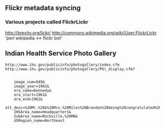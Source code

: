 Flickr metadata syncing
-----------------------
### Various projects called FlickrLickr ###
http://brevity.org/lickr/
http://commons.wikimedia.org/wiki/User:FlickrLickr 'perl wikipedia <-> flickr bot'


Indian Health Service Photo Gallery 
------------------------------------
    http://www.ihs.gov/publicinfo/photogallery/index.cfm
    http://www.ihs.gov/publicinfo/photogallery/PG\_display.cfm?


        image_num=949&
        image_year=1961&
        era_name=Kennedy&
        era_start=1961&
        era_end=1962&
        alt_desc=%20Mr.%20&%20Mrs.%20Miles%20Brandon%20being%20congratulated%20on%20their%20marriage%20by%20Dr.%20Carruth%20J.%20Wagner.&
        IHSArea_name=Headquarters&
        SubArea_name=Rockville,%20MD&
        USRegion_name=Northeast
